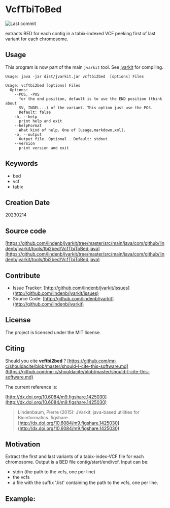 # VcfTbiToBed

![Last commit](https://img.shields.io/github/last-commit/lindenb/jvarkit.png)

extracts BED for each contig in a tabix-indexed VCF peeking first of last variant for each chromosome.


## Usage


This program is now part of the main `jvarkit` tool. See [jvarkit](JvarkitCentral.md) for compiling.


```
Usage: java -jar dist/jvarkit.jar vcftbi2bed  [options] Files

Usage: vcftbi2bed [options] Files
  Options:
    --POS, -POS
      for the end position, default is to use the END position (think about 
      SV, INDEL...) of the variant. This option just use the POS.
      Default: false
    -h, --help
      print help and exit
    --helpFormat
      What kind of help. One of [usage,markdown,xml].
    -o, --output
      Output file. Optional . Default: stdout
    --version
      print version and exit

```


## Keywords

 * bed
 * vcf
 * tabix



## Creation Date

20230214

## Source code 

[https://github.com/lindenb/jvarkit/tree/master/src/main/java/com/github/lindenb/jvarkit/tools/tbi2bed/VcfTbiToBed.java](https://github.com/lindenb/jvarkit/tree/master/src/main/java/com/github/lindenb/jvarkit/tools/tbi2bed/VcfTbiToBed.java)


## Contribute

- Issue Tracker: [http://github.com/lindenb/jvarkit/issues](http://github.com/lindenb/jvarkit/issues)
- Source Code: [http://github.com/lindenb/jvarkit](http://github.com/lindenb/jvarkit)

## License

The project is licensed under the MIT license.

## Citing

Should you cite **vcftbi2bed** ? [https://github.com/mr-c/shouldacite/blob/master/should-I-cite-this-software.md](https://github.com/mr-c/shouldacite/blob/master/should-I-cite-this-software.md)

The current reference is:

[http://dx.doi.org/10.6084/m9.figshare.1425030](http://dx.doi.org/10.6084/m9.figshare.1425030)

> Lindenbaum, Pierre (2015): JVarkit: java-based utilities for Bioinformatics. figshare.
> [http://dx.doi.org/10.6084/m9.figshare.1425030](http://dx.doi.org/10.6084/m9.figshare.1425030)


## Motivation

Extract the first and last variants of a tabix-index-VCF file for each chromosome.
Output is a BED file contig/start/end/vcf.
Input can be:

  - stdin (the path to the vcfs, one per line)
  - the vcfs
  - a file with the suffix '.list' containing the path to the vcfs, one per line.

## Example:



